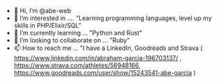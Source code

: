 - 👋 Hi, I’m @abe-web
- 👀 I’m interested in .... "Learning programming languages, level up my skills in PHP/Elixir/SQL"
- 🌱 I’m currently learning ... "Python and Rust"
- 💞️ I’m looking to collaborate on ... "Ruby"
- 📫 How to reach me ... "I have a LinkedIn, Goodreads and Strava (
  https://www.linkedin.com/in/abraham-garcia-196703137/ , 
  https://www.strava.com/athletes/56948166, 
  https://www.goodreads.com/user/show/15243541-abe-garcia
  )

<!---
abe-web/abe-web is a ✨ special ✨ repository because its `README.md` (this file) appears on your GitHub profile.
You can click the Preview link to take a look at your changes.
--->
